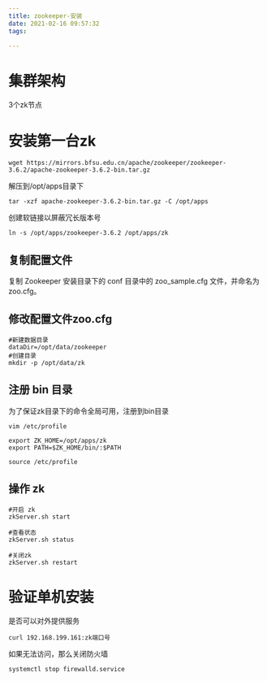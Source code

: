 ```yaml
---
title: zookeeper-安装
date: 2021-02-16 09:57:32
tags:

---
```


# 集群架构

3个zk节点

# 安装第一台zk

```
wget https://mirrors.bfsu.edu.cn/apache/zookeeper/zookeeper-3.6.2/apache-zookeeper-3.6.2-bin.tar.gz
```

解压到/opt/apps目录下

```shell
tar -xzf apache-zookeeper-3.6.2-bin.tar.gz -C /opt/apps
```

创建软链接以屏蔽冗长版本号

```shell
ln -s /opt/apps/zookeeper-3.6.2 /opt/apps/zk
```

## **复制配置文件**

复制 Zookeeper 安装目录下的 conf 目录中的 zoo_sample.cfg 文件，并命名为 zoo.cfg。

## 修改配置文件zoo.cfg

```shell
#新建数据目录
dataDir=/opt/data/zookeeper
#创建目录
mkdir -p /opt/data/zk
```



## **注册** **bin** **目录**

为了保证zk目录下的命令全局可用，注册到bin目录

```shell
vim /etc/profile

export ZK_HOME=/opt/apps/zk
export PATH=$ZK_HOME/bin/:$PATH

source /etc/profile
```

## **操作** **zk**

```
#开启 zk
zkServer.sh start

#查看状态
zkServer.sh status

#关闭zk
zkServer.sh restart
```



# 验证单机安装

是否可以对外提供服务

```
curl 192.168.199.161:zk端口号
```

如果无法访问，那么关闭防火墙

```
systemctl stop firewalld.service
```

